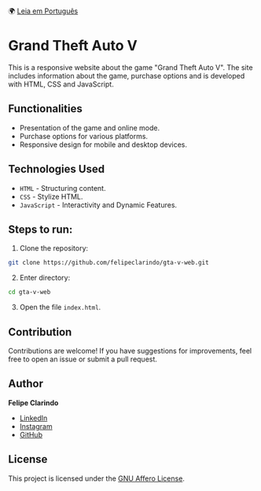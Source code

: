 🌍 [Leia em Português](README.pt-BR.md)

# Grand Theft Auto V

This is a responsive website about the game "Grand Theft Auto V". The site includes information about the game, purchase options and is developed with HTML, CSS and JavaScript.

## Functionalities

- Presentation of the game and online mode.
- Purchase options for various platforms.
- Responsive design for mobile and desktop devices.

## Technologies Used

- `HTML` - Structuring content.
- `CSS` - Stylize HTML.
- `JavaScript` - Interactivity and Dynamic Features.

## Steps to run:

1. Clone the repository:

```bash
git clone https://github.com/felipeclarindo/gta-v-web.git
```

2. Enter directory:

```bash
cd gta-v-web
```

3. Open the file `index.html`.

## Contribution

Contributions are welcome! If you have suggestions for improvements, feel free to open an issue or submit a pull request.

## Author

**Felipe Clarindo**

- [LinkedIn](https://www.linkedin.com/in/felipeclarindo)
- [Instagram](https://www.instagram.com/lipethecoder)
- [GitHub](https://github.com/felipeclarindo)

## License

This project is licensed under the [GNU Affero License](https://www.gnu.org/licenses/agpl-3.0.html).
